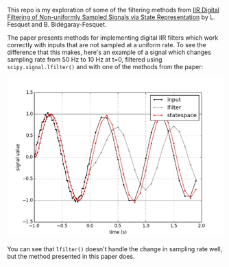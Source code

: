 This repo is my exploration of some of the filtering methods from [IIR Digital Filtering of Non-uniformly Sampled Signals via State Representation](https://pdfs.semanticscholar.org/5078/0671847de20969fa653b689d0ce5ea05d0af.pdf) by L. Fesquet and B. Bidégaray-Fesquet.

The paper presents methods for implementing digital IIR filters which work correctly with inputs that are not sampled at
a uniform rate. To see the difference that this makes, here's an example of a signal which changes sampling rate from
50 Hz to 10 Hz at t=0, filtered using `scipy.signal.lfilter()` and with one of the methods from the paper:

![filter-example](plots/example-timedomain-output.png)

You can see that `lfilter()` doesn't handle the change in sampling rate well, but the method presented in this paper
does.
